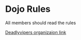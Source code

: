 Dojo Rules
==========

All members should read the rules

[Deadlyvipers organizaion link](https://github.com/deadlyvipers)
